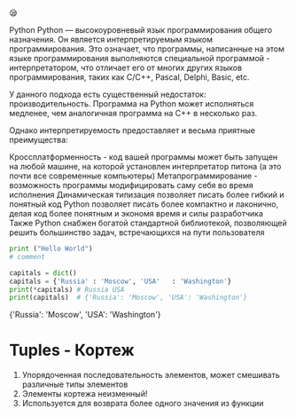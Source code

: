 :sleepy:

Python
Python — высокоуровневый язык программирования общего назначения. Он является интерпретируемым языком программирования. Это означает, что программы, написанные на этом языке программирования выполняются специальной программой - интерпретатором, что отличает его от многих других языков программирования, таких как C/C++, Pascal, Delphi, Basic, etc.

У данного подхода есть существенный недостаток: производительность. Программа на Python может исполняться медленее, чем аналогичная программа на C++ в несколько раз.

Однако интерпретируемость предоставляет и весьма приятные преимущества:

Кроссплатформенность - код вашей программы может быть запущен на любой машине, на которой установлен интерпретатор питона (а это почти все современные компьютеры)
Метапрограммирование - возможность программы модифицировать саму себя во время исполнения
Динамическая типизация позволяет писать более гибкий и понятный код
Python позволяет писать более компактно и лаконично, делая код более понятным и экономя время и силы разработчика
Также Python снабжен богатой стандартной библиотекой, позволяющей решить большинство задач, встречающихся на пути пользователя

```python
print ("Hello World")
# comment

capitals = dict()
capitals = {'Russia' : 'Moscow', 'USA'   : 'Washington'}
print(*capitals) # Russia USA
print(capitals)  # {'Russia': 'Moscow', 'USA': 'Washington'}

```
{'Russia': 'Moscow', 'USA': 'Washington'}

# Tuples - Кортеж
1. Упорядоченная последовательность элементов, может смешивать различные типы элементов
2. Элементы кортежа неизменный!
3. Используется для возврата более одного значения из функции
